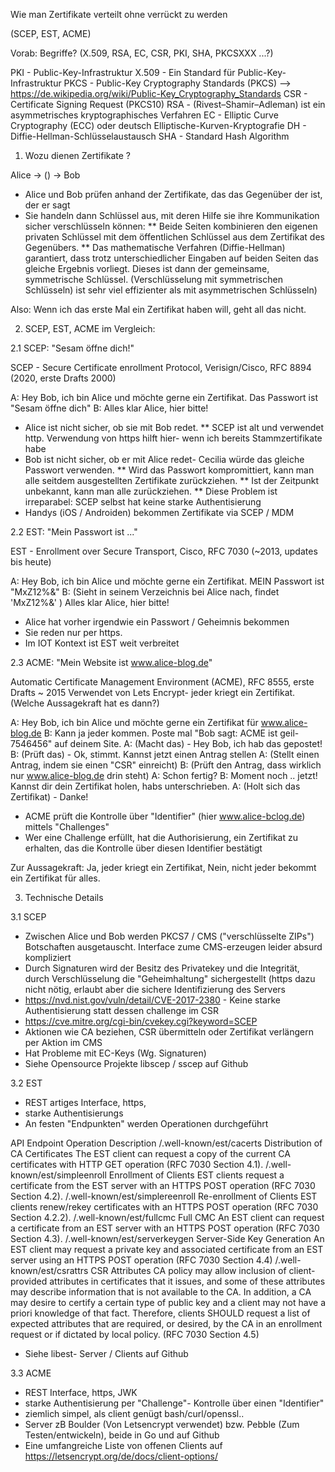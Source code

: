 Wie man Zertifikate verteilt ohne verrückt zu werden

(SCEP, EST, ACME)

Vorab: Begriffe? (X.509, RSA, EC, CSR, PKI, SHA, PKCSXXX ...?)

PKI     - Public-Key-Infrastruktur
X.509   - Ein Standard für Public-Key-Infrastruktur
PKCS    - Public-Key Cryptography Standards (PKCS) --> https://de.wikipedia.org/wiki/Public-Key_Cryptography_Standards
CSR     - Certificate Signing Request (PKCS10)
RSA     - (Rivest–Shamir–Adleman) ist ein asymmetrisches kryptographisches Verfahren
EC      - Elliptic Curve Cryptography (ECC) oder deutsch Elliptische-Kurven-Kryptografie
DH      - Diffie-Hellman-Schlüsselaustausch
SHA     - Standard Hash Algorithm

1. Wozu dienen Zertifikate ?

Alice   -> () ->   Bob

* Alice und Bob prüfen anhand der Zertifikate, das das Gegenüber der ist, der er sagt
* Sie handeln dann Schlüssel aus, mit deren Hilfe sie ihre Kommunikation sicher verschlüsseln können:
** Beide Seiten kombinieren den eigenen privaten Schlüssel mit dem öffentlichen Schlüssel aus dem Zertifikat des Gegenübers.
** Das mathematische Verfahren (Diffie-Hellman) garantiert, dass trotz unterschiedlicher Eingaben auf beiden Seiten das
   gleiche Ergebnis vorliegt. Dieses ist dann der gemeinsame, symmetrische Schlüssel. (Verschlüsselung mit symmetrischen Schlüsseln)
   ist sehr viel effizienter als mit asymmetrischen Schlüsseln)

Also: Wenn ich das erste Mal ein Zertifikat haben will, geht all das nicht.

2. SCEP, EST, ACME im Vergleich:

2.1 SCEP: "Sesam öffne dich!"

SCEP - Secure Certificate enrollment Protocol, Verisign/Cisco, RFC 8894 (2020, erste Drafts 2000)

A: Hey Bob, ich bin Alice und möchte gerne ein Zertifikat. Das Passwort ist "Sesam öffne dich"
B: Alles klar Alice, hier bitte!

* Alice ist nicht sicher, ob sie mit Bob redet.
** SCEP ist alt und verwendet http. Verwendung von https hilft hier- wenn ich bereits Stammzertifikate habe
* Bob ist nicht sicher, ob er mit Alice redet- Cecilia würde das gleiche Passwort verwenden.
** Wird das Passwort kompromittiert, kann man alle seitdem ausgestellten Zertifikate zurückziehen.
** Ist der Zeitpunkt unbekannt, kann man alle zurückziehen.
** Diese Problem ist irreparabel: SCEP selbst hat keine starke Authentisierung
* Handys (iOS / Androiden) bekommen Zertifikate via SCEP / MDM


2.2 EST: "Mein Passwort ist ..."

EST - Enrollment over Secure Transport, Cisco, RFC 7030 (~2013, updates bis heute)

A: Hey Bob, ich bin Alice und möchte gerne ein Zertifikat. MEIN Passwort ist "MxZ12%&"
B: (Sieht in seinem Verzeichnis bei Alice nach, findet 'MxZ12%&' ) Alles klar Alice, hier bitte!

* Alice hat vorher irgendwie ein Passwort / Geheimnis bekommen
* Sie reden nur per https.
* Im IOT Kontext ist EST weit verbreitet


2.3 ACME: "Mein Website ist www.alice-blog.de"

Automatic Certificate Management Environment (ACME), RFC 8555, erste Drafts ~ 2015
Verwendet von Lets Encrypt- jeder kriegt ein Zertifikat. (Welche Aussagekraft hat es dann?)

A: Hey Bob, ich bin Alice und möchte gerne ein Zertifikat für www.alice-blog.de
B: Kann ja jeder kommen. Poste mal "Bob sagt: ACME ist geil- 7546456" auf deinem Site.
A: (Macht das) - Hey Bob, ich hab das gepostet!
B: (Prüft das) - Ok, stimmt. Kannst jetzt einen Antrag stellen
A: (Stellt einen Antrag, indem sie einen "CSR" einreicht)
B: (Prüft den Antrag, dass wirklich nur www.alice-blog.de drin steht)
A: Schon fertig?
B: Moment noch .. jetzt! Kannst dir dein Zertifikat holen, habs unterschrieben.
A: (Holt sich das Zertifikat) - Danke!

* ACME prüft die Kontrolle über "Identifier" (hier www.alice-bclog.de) mittels "Challenges"
* Wer eine Challenge erfüllt, hat die Authorisierung, ein Zertifikat zu erhalten, das die
  Kontrolle über diesen Identifier bestätigt

Zur Aussagekraft: Ja, jeder kriegt ein Zertifikat, Nein, nicht jeder bekommt ein Zertifikat für alles.



3. Technische Details

3.1 SCEP

* Zwischen Alice und Bob werden PKCS7 / CMS ("verschlüsselte ZIPs") Botschaften ausgetauscht.
  Interface zume CMS-erzeugen leider absurd kompliziert
* Durch Signaturen wird der Besitz des Privatekey und die Integrität, durch Verschlüsselung die
  "Geheimhaltung" sichergestellt (https dazu nicht nötig, erlaubt aber die sichere Identifizierung
  des Servers
* https://nvd.nist.gov/vuln/detail/CVE-2017-2380 - Keine starke Authentisierung
  statt dessen challenge im CSR
* https://cve.mitre.org/cgi-bin/cvekey.cgi?keyword=SCEP
* Aktionen wie CA beziehen, CSR übermitteln oder Zertifikat verlängern per Aktion im CMS
* Hat Probleme mit EC-Keys (Wg. Signaturen)
* Siehe Opensource Projekte libscep / sscep auf Github

3.2 EST

* REST artiges Interface, https,
* starke Authentisierungs
* An festen "Endpunkten" werden Operationen durchgeführt


API Endpoint	Operation	Description
/.well-known/est/cacerts	Distribution of CA Certificates	The EST client can request a copy of the current CA certificates with HTTP GET operation (RFC 7030 Section 4.1).
/.well-known/est/simpleenroll	Enrollment of Clients	EST clients request a certificate from the EST server with an HTTPS POST operation (RFC 7030 Section 4.2).
/.well-known/est/simplereenroll	Re-enrollment of Clients	EST clients renew/rekey certificates with an HTTPS POST operation (RFC 7030 Section 4.2.2).
/.well-known/est/fullcmc	Full CMC	An EST client can request a certificate from an EST server with an HTTPS POST operation (RFC 7030 Section 4.3).
/.well-known/est/serverkeygen	Server-Side Key Generation	An EST client may request a private key and associated certificate from an EST server using an HTTPS POST operation (RFC 7030 Section 4.4)
/.well-known/est/csrattrs	CSR Attributes	CA policy may allow inclusion of client-provided attributes in certificates that it issues, and some of these attributes may describe information that is not available to the CA. In addition, a CA may desire to certify a certain type of public key and a client may not have a priori knowledge of that fact. Therefore, clients SHOULD request a list of expected attributes that are required, or desired, by the CA in an enrollment request or if dictated by local policy. (RFC 7030 Section 4.5)

* Siehe libest- Server / Clients auf Github

3.3 ACME

* REST Interface, https, JWK
* starke Authentisierung per "Challenge"- Kontrolle über einen "Identifier"
* ziemlich simpel, als client genügt bash/curl/openssl..
* Server zB Boulder (Von Letsencrypt verwendet) bzw. Pebble (Zum Testen/entwickeln), beide in Go und auf Github
* Eine umfangreiche Liste von offenen Clients auf https://letsencrypt.org/de/docs/client-options/


